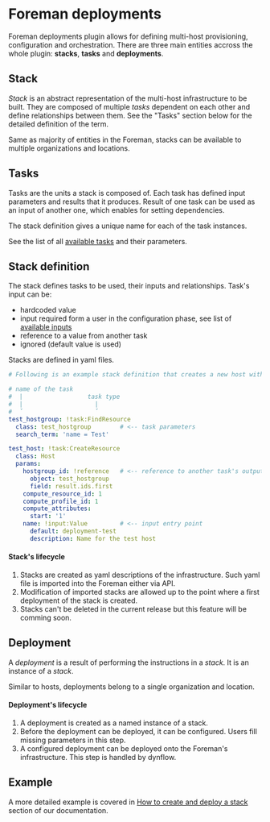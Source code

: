 # Foreman deployments

Foreman deployments plugin allows for defining multi-host provisioning, configuration and orchestration.
There are three main entities accross the whole plugin: **stacks**, **tasks** and **deployments**.


## Stack

*Stack* is an abstract representation of the multi-host infrastructure to be built. They are composed of multiple *tasks* dependent on each other and define
relationships between them. See the "Tasks" section below for the detailed definition of the term.

Same as majority of entities in the Foreman, stacks can be available to multiple organizations and locations.


## Tasks

Tasks are the units a stack is composed of. Each task has defined input parameters and results that it produces. Result of one task can be used as an input
of another one, which enables for setting dependencies.

The stack definition gives a unique name for each of the task instances.

See the list of all [available tasks](writing_stacks.md) and their parameters.


## Stack definition

The stack defines tasks to be used, their inputs and relationships. Task's input can be:
* hardcoded value
* input required form a user in the configuration phase, see list of [available inputs](writing_stacks.md#available-inputs)
* reference to a value from another task
* ignored (default value is used)

Stacks are defined in yaml files.

```yaml
# Following is an example stack definition that creates a new host within a hostgroup

# name of the task
#  |                  task type
#  |                    |
#  ˇ                    ˇ
test_hostgroup: !task:FindResource
  class: test_hostgroup        # <-- task parameters
  search_term: 'name = Test'

test_host: !task:CreateResource
  class: Host
  params:
    hostgroup_id: !reference   # <-- reference to another task's output
      object: test_hostgroup
      field: result.ids.first
    compute_resource_id: 1
    compute_profile_id: 1
    compute_attributes:
      start: '1'
    name: !input:Value         # <-- input entry point
      default: deployment-test
      description: Name for the test host
```

#### Stack's lifecycle

1. Stacks are created as yaml descriptions of the infrastructure. Such yaml file is imported into the Foreman either via API.
1. Modification of imported stacks are allowed up to the point where a first deployment of the stack is created.
1. Stacks can't be deleted in the current release but this feature will be comming soon.


## Deployment

A *deployment* is a result of performing the instructions in a *stack*. It is an instance of a *stack*.

Similar to hosts, deployments belong to a single organization and location.

#### Deployment's lifecycle

1. A deployment is created as a named instance of a stack.
2. Before the deployment can be deployed, it can be configured. Users fill missing parameters in this step.
3. A configured deployment can be deployed onto the Foreman's infrastructure. This step is handled by dynflow.


## Example

A more detailed example is covered in [How to create and deploy a stack](deployment_process.md) section
of our documentation.
